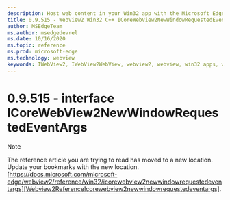 ```yaml
---
description: Host web content in your Win32 app with the Microsoft Edge WebView2 control
title: 0.9.515 - WebView2 Win32 C++ ICoreWebView2NewWindowRequestedEventArgs
author: MSEdgeTeam
ms.author: msedgedevrel
ms.date: 10/16/2020
ms.topic: reference
ms.prod: microsoft-edge
ms.technology: webview
keywords: IWebView2, IWebView2WebView, webview2, webview, win32 apps, win32, edge, ICoreWebView2, ICoreWebView2Controller, browser control, edge html
---
```


# 0.9.515 - interface ICoreWebView2NewWindowRequestedEventArgs 

> [!NOTE]
> The reference article you are trying to read has moved to a new location.  
> Update your bookmarks with the new location.  
> [https://docs.microsoft.com/microsoft-edge/webview2/reference/win32/icorewebview2newwindowrequestedeventargs][Webview2ReferenceIcorewebview2newwindowrequestedeventargs].  

[Webview2ReferenceIcorewebview2newwindowrequestedeventargs]: /microsoft-edge/webview2/reference/win32/icorewebview2newwindowrequestedeventargs "interface ICoreWebView2NewWindowRequestedEventArgs | Microsoft Docs"
